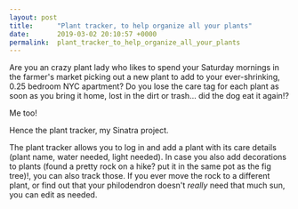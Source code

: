 ```yaml
---
layout: post
title:      "Plant tracker, to help organize all your plants"
date:       2019-03-02 20:10:57 +0000
permalink:  plant_tracker_to_help_organize_all_your_plants
---
```



Are you an crazy plant lady who likes to spend your Saturday mornings in the farmer's market picking out a new plant to add to your ever-shrinking, 0.25 bedroom NYC apartment? Do you lose the care tag for each plant as soon as you bring it home, lost in the dirt or trash... did the dog eat it again!?

Me too!

Hence the plant tracker, my Sinatra project. 

The plant tracker allows you to log in and add a plant with its care details (plant name, water needed, light needed). In case you also add decorations to plants (found a pretty rock on a hike? put it in the same pot as the fig tree)!, you can also track those. If you ever move the rock to a different plant, or find out that your philodendron doesn't *really* need that much sun, you can edit as needed. 




